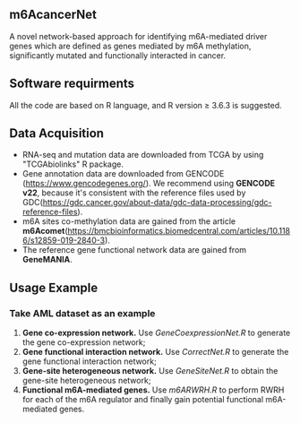 ## m6AcancerNet
A novel network-based approach for identifying m6A-mediated driver genes which are defined as genes mediated by m6A methylation, significantly mutated and functionally interacted in cancer.
## Software requirments
All the code are based on R language, and R version ≥ 3.6.3  is suggested.
## Data Acquisition
* RNA-seq and mutation data are downloaded from TCGA by using "TCGAbiolinks" R package.
* Gene annotation data are downloaded from GENCODE (https://www.gencodegenes.org/). We recommend using **GENCODE v22**, because it's consistent with the reference files used by GDC(https://gdc.cancer.gov/about-data/gdc-data-processing/gdc-reference-files).
* m6A sites co-methylation data are gained from the article **m6Acomet**(https://bmcbioinformatics.biomedcentral.com/articles/10.1186/s12859-019-2840-3).
* The reference gene functional network data are gained from **GeneMANIA**.
## Usage Example
### Take AML dataset as an example
1. **Gene co-expression network.** Use *GeneCoexpressionNet.R* to generate the gene co-expression network;
2. **Gene functional interaction network.** Use *CorrectNet.R* to generate the gene functional interaction network;
3. **Gene-site heterogeneous network.** Use *GeneSiteNet.R* to obtain the gene-site heterogeneous network;
4. **Functional m6A-mediated genes.** Use *m6ARWRH.R* to perform RWRH for each of the m6A regulator and finally gain potential functional m6A-mediated genes.
